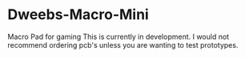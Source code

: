 # Dweebs-Macro-Mini
Macro Pad for gaming
This is currently in development. I would not recommend ordering pcb's unless you are wanting to test prototypes.
